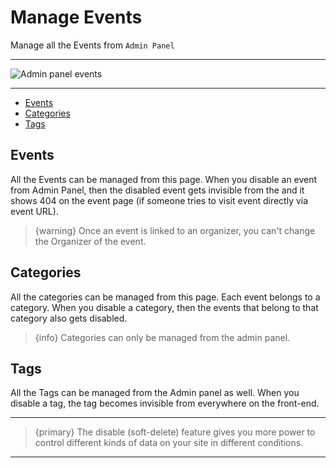 # Manage Events

Manage all the Events from `Admin Panel`

---

![Admin panel events](https://eventmie-pro-docs.classiebit.com/images/admin-panel-events.jpg "Admin panel events")

---

- [Events](#Events)
- [Categories](#Categories)
- [Tags](#Tags)


<a name="Events"></a>
## Events

All the Events can be managed from this page. When you disable an event from Admin Panel, then the disabled event gets invisible from the and it shows 404 on the event page (if someone tries to visit event directly via event URL). 

> {warning} Once an event is linked to an organizer, you can't change the Organizer of the event.


<a name="Categories"></a>
## Categories

All the categories can be managed from this page. Each event belongs to a category. When you disable a category, then the events that belong to that category also gets disabled. 

> {info} Categories can only be managed from the admin panel.


<a name="Tags"></a>
## Tags

All the Tags can be managed from the Admin panel as well. When you disable a tag, the tag becomes invisible from everywhere on the front-end.

---

>{primary} The disable (soft-delete) feature gives you more power to control different kinds of data on your site in different conditions.

---